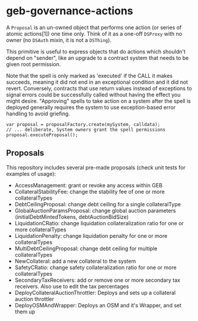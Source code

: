 # geb-governance-actions

A `Proposal` is an un-owned object that performs one action (or series of atomic actions[1])
one time only. Think of it as a one-off `DSProxy` with no owner (no `DSAuth` mixin, it is not a `DSThing`).

This primitive is useful to express objects that do actions which shouldn't depend on "sender",
like an upgrade to a contract system that needs to be given root permission.

Note that the spell is only marked as 'executed' if the CALL it makes succeeds, meaning it did not end in
an exceptional condition and it did not revert. Conversely, contracts that use return values instead of
exceptions to signal errors could be successfully called without having the effect you might desire.
"Approving" spells to take action on a system after the spell is deployed generally requires the system
to use exception-based error handling to avoid griefing.


```
var proposal = proposalFactory.create(mySystem, calldata);
// ... deliberate, System owners grant the spell permissions
proposal.executeProposal();
```

## Proposals
This repository includes several pre-made proposals (check unit tests for examples of usage):
- AccessManagement: grant or revoke any access within GEB
- CollateralStabilityFee: change the stability fee of one or more collateralTypes
- DebtCeilingProposal: change debt ceiling for a single collateralType
- GlobalAuctionParamsProposal: change global auction parameters (initialDebtMintedTokens, debtAuctionBidSize)
- LiquidationCRatio: change liquidation collateralization ratio for one or more collateralTypes
- LiquidationPenalty: change liquidation penalty for one or more collateralTypes
- MultiDebtCeilingProposal: change debt ceiling for multiple collateralTypes
- NewCollateral: add a new collateral to the system
- SafetyCRatio: change safety collateralization ratio for one or more collateralTypes
- SecondaryTaxReceivers: add or remove one or more secondary tax receivers. Also use to edit the tax percentages
- DeployCollateralAuctionThrottler: Deploys and sets up a collateral auction throttler
- DeployOSMAndWrapper: Deploys an OSM and it's Wrapper, and set them up
